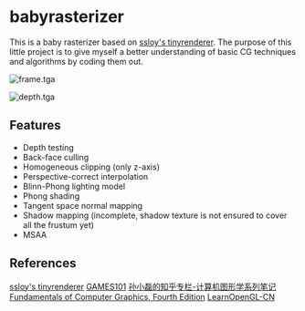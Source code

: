 # babyrasterizer

This is a baby rasterizer based on [ssloy's tinyrenderer](https://github.com/ssloy/tinyrenderer). The purpose of this little project is to give myself a better understanding of basic CG techniques and algorithms by coding them out.

![frame.tga](./babyrasterizer/output/frame.tga)

![depth.tga](./babyrasterizer/output/depth.tga)

## Features

- Depth testing
- Back-face culling
- Homogeneous clipping (only z-axis)
- Perspective-correct interpolation
- Blinn-Phong lighting model
- Phong shading
- Tangent space normal mapping
- Shadow mapping (incomplete, shadow texture is not ensured to cover all the frustum yet)
- MSAA

## References

[ssloy's tinyrenderer](https://github.com/ssloy/tinyrenderer)
[GAMES101](http://games-cn.org/intro-graphics/)
[孙小磊的知乎专栏-计算机图形学系列笔记](https://www.zhihu.com/column/c_1249465121615204352)
[Fundamentals of Computer Graphics, Fourth Edition](https://book.douban.com/subject/26868819/)
[LearnOpenGL-CN](https://learnopengl-cn.github.io/)
